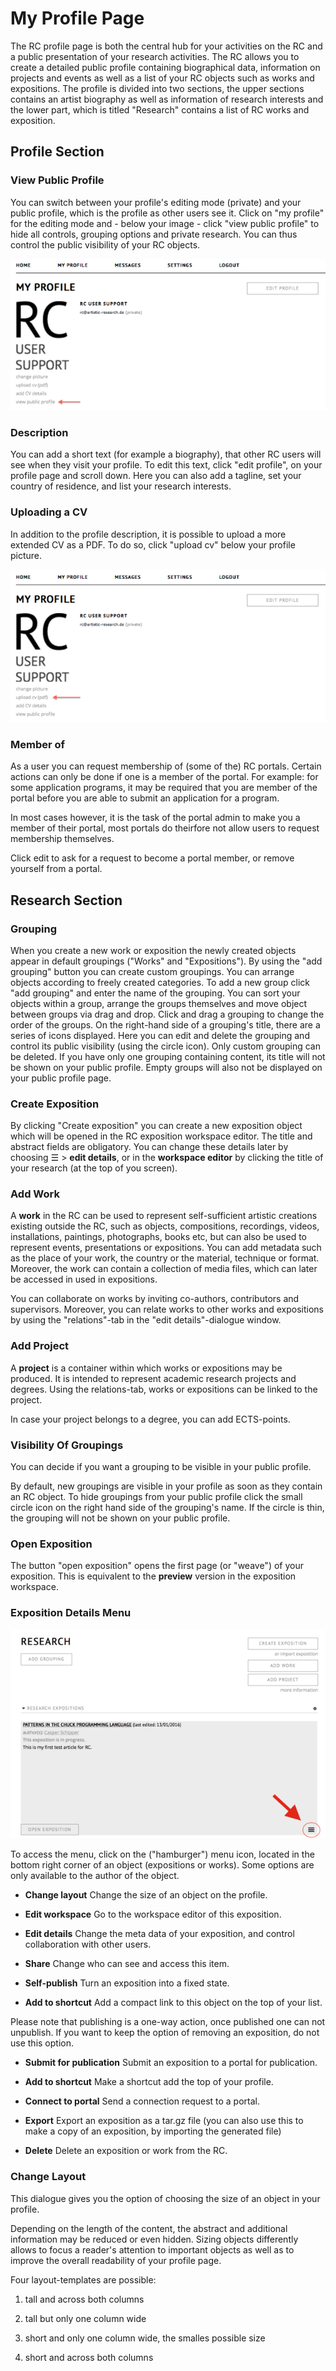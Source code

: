 
  
# My Profile Page

The RC profile page is both the central hub for your activities on the
RC and a public presentation of your research activities. The RC
allows you to create a detailed public profile containing biographical
data, information on projects and events as well as a list of your RC
objects such as works and expositions. The profile is divided into two
sections, the upper sections contains an artist biography as well as
information of research interests and the lower part, which is titled
"Research" contains a list of RC works and exposition.

## Profile Section

### View Public Profile

You can switch between your profile's editing mode (private) and your
public profile, which is the profile as other users see it. Click on
"my profile" for the editing mode and - below your image - click "view
public profile" to hide all controls, grouping options and private
research. You can thus control the public visibility of your RC
objects.

![view public profile](images/view_public_profile.png "view public profile")

### Description 

You can add a short text (for example a biography), that other RC
users will see when they visit your profile. To edit this text, click
"edit profile", on your profile page and scroll down. Here you can
also add a tagline, set your country of residence, and list your
research interests.

### Uploading a CV

In addition to the profile description, it is possible to upload a
more extended CV as a PDF.  To do so, click "upload cv" below your
profile picture.

![upload your cv](images/upload_cv.png "upload a cv")


<!-- ### Degrees -->

<!-- You can also add your __degrees__ to your profile. Enter the name, the level, the dates and the institution of your degree and link it via the __relations-tab__ to projects, expositions or works that you created in support for your degree. -->

### Member of

As a user you can request membership of (some of the) RC portals. Certain actions can only be done if one is a member of the portal. For example: for some application programs, it may be required that you are member of the portal before you are able to submit an application for a program.

In most cases however, it is the task of the portal admin to make you a member of their portal, most portals do theirfore not allow users to request membership themselves.

Click edit to ask for a request to become a portal member, or remove yourself from a portal.

## Research Section

### Grouping

When you create a new work or exposition the newly created objects
appear in default groupings ("Works" and "Expositions").  By using the
"add grouping" button you can create custom groupings. You can arrange
objects according to freely created categories. To add a new group
click "add grouping" and enter the name of the grouping. You can sort
your objects within a group, arrange the groups themselves and move
object between groups via drag and drop. Click and drag a grouping to
change the order of the groups. On the right-hand side of a grouping's
title, there are a series of icons displayed. Here you can edit and
delete the grouping and control its public visibility (using the
circle icon). Only custom grouping can be deleted. If you have only
one grouping containing content, its title will not be shown on your
public profile. Empty groups will also not be displayed on your public
profile page.
 

### Create Exposition

By clicking "Create exposition" you can create a new exposition object which will be opened in the RC exposition workspace editor. The title and abstract fields are obligatory.
You can change these details later by choosing ☰ > __edit details__, or in the __workspace editor__ by clicking the title of your research (at the top of you screen).

### Add Work

A __work__ in the RC can be used to represent self-sufficient artistic
creations existing outside the RC, such as objects, compositions,
recordings, videos, installations, paintings, photographs, books etc,
but can also be used to represent events, presentations or
expositions. You can add metadata such as the place of your work, the
country or the material, technique or format. Moreover, the work can
contain a collection of media files, which can later be accessed in
used in expositions.

You can collaborate on works by inviting co-authors, contributors and
supervisors. Moreover, you can relate works to other works and
expositions by using the "relations"-tab in the "edit
details"-dialogue window. 

### Add Project 

A __project__ is a container within which works or expositions may be
produced. It is intended to represent academic research projects and
degrees. Using the relations-tab, works or expositions can be linked
to the project.

In case your project belongs to a degree, you can add ECTS-points.

### Visibility Of Groupings

You can decide if you want a grouping to be visible in your public profile.

By default, new groupings are visible in your profile as soon as they
contain an RC object. To hide groupings from your public profile click
the small circle icon on the right hand side of the grouping's
name. If the circle is thin, the grouping will not be shown on your
public profile.

### Open Exposition

The button "open exposition" opens the first page (or "weave") of your exposition. 
This is equivalent to the __preview__ version in the exposition workspace.

### Exposition Details Menu

![object menu location](images/hamburger_location.png "image showing location of menu button")

To access the menu, click on the ("hamburger") menu icon, located in
the bottom right corner of an object (expositions or works). Some
options are only available to the author of the object.

* __Change layout__ Change the size of an object on the profile.

* __Edit workspace__ Go to the workspace editor of this exposition.

* __Edit details__ Change the meta data of your exposition, and control collaboration with other users.

* __Share__ Change who can see and access this item.

* __Self-publish__ Turn an exposition into a fixed state.

* __Add to shortcut__ Add a compact link to this object on the top of your list. 

Please note that publishing is a one-way action, once published one can not  unpublish. If you want to keep the option of removing an exposition, do not use this option.

* __Submit for publication__ Submit an exposition to a portal for publication.

* __Add to shortcut__ Make a shortcut add the top of your profile.

* __Connect to portal__ Send a connection request to a portal.

* __Export__ Export an exposition as a tar.gz file (you can also use this to make a copy of an exposition, by importing the generated file)

* __Delete__ Delete an exposition or work from the RC.

### Change Layout

This dialogue gives you the option of choosing the size of an object
in your profile.

Depending on the length of the content, the abstract and additional
information may be reduced or even hidden. Sizing objects differently
allows to focus a reader's attention to important objects as well as
to improve the overall readability of your profile page.

Four layout-templates are possible: 

1. tall and across both columns

2. tall but only one column wide

3. short and only one column wide, the smalles possible size

4. short and across both columns

 

 

 
